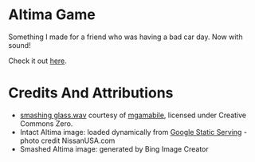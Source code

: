 # Altima Game

Something I made for a friend who was having a bad car day. Now with sound!

Check it out [here](https://russ741.github.io/altima-game/).

# Credits And Attributions
* [smashing glass.wav](https://freesound.org/people/mgamabile/sounds/440773/) courtesy of [mgamabile](https://freesound.org/people/mgamabile/), licensed under Creative Commons Zero.
* Intact Altima image: loaded dynamically from [Google Static Serving](https://encrypted-tbn1.gstatic.com/images?q=tbn:ANd9GcT1E6kYE5_d9uoMa9N8cUPCsLpcM4RNss-wwzFsqqfmOfGFUJ9-) - photo credit NissanUSA.com
* Smashed Altima image: generated by Bing Image Creator

